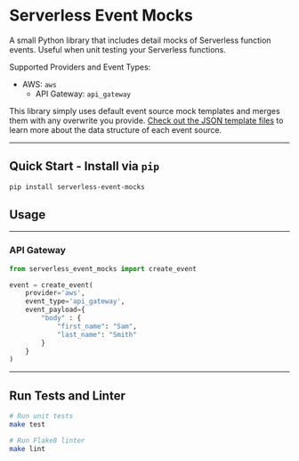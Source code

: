 # Serverless Event Mocks
A small Python library that includes detail mocks of Serverless function events. Useful when unit testing your Serverless functions.

Supported Providers and Event Types:
- AWS:  `aws`
    - API Gateway:  `api_gateway`

This library simply uses default event source mock templates and merges them with any overwrite you provide. [Check out the JSON template files](serverless_event_mocks/event_templates/aws) to learn more about the data structure of each event source.

---

## Quick Start - Install via `pip`

```bash
pip install serverless-event-mocks
```

## Usage

---

### API Gateway

```python
from serverless_event_mocks import create_event

event = create_event(
    provider='aws',
    event_type='api_gateway',
    event_payload={
        "body" : {
            "first_name": "Sam",
            "last_name": "Smith"
        }
    }
)
```

---

## Run Tests and Linter

```bash
# Run unit tests
make test

# Run Flake8 linter
make lint
```